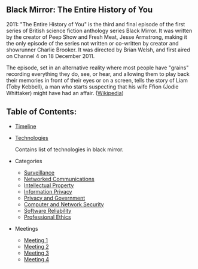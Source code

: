 ## Black Mirror: The Entire History of You

2011: "The Entire History of You" is the third and final episode of the first series of British science fiction anthology series Black Mirror. It was written by the creator of Peep Show and Fresh Meat, Jesse Armstrong, making it the only episode of the series not written or co-written by creator and showrunner Charlie Brooker. It was directed by Brian Welsh, and first aired on Channel 4 on 18 December 2011.

The episode, set in an alternative reality where most people have "grains" recording everything they do, see, or hear, and allowing them to play back their memories in front of their eyes or on a screen, tells the story of Liam (Toby Kebbell), a man who starts suspecting that his wife Ffion (Jodie Whittaker) might have had an affair. ([Wikipedia](https://en.wikipedia.org/wiki/The_Entire_History_of_You))

## Table of Contents: 

- [Timeline](./Timeline.md)

- [Technologies](./Technologies.md)

	Contains list of technologies in black mirror. 

- Categories
	- [Surveillance](./Surveillance.md)
	- [Networked Communications](./Networked.md)
	- [Intellectual Property](./Property.md)
	- [Information Privacy](./Privacy.md)
	- [Privacy and Government](./Surveillance.md)
	- [Computer and Network Security](./Security.md)
	- [Software Reliability](./Reliability.md)
	- [Professional Ethics](./ProfessionalEthics.md)
	
- Meetings
	- [Meeting 1](./Meetings/meeting_1.md)
	- [Meeting 2](./Meetings/meeting_2.md)
	- [Meeting 3](./Meetings/meeting_3.md)
	- [Meeting 4](./Meetings/meeting_4.md)
